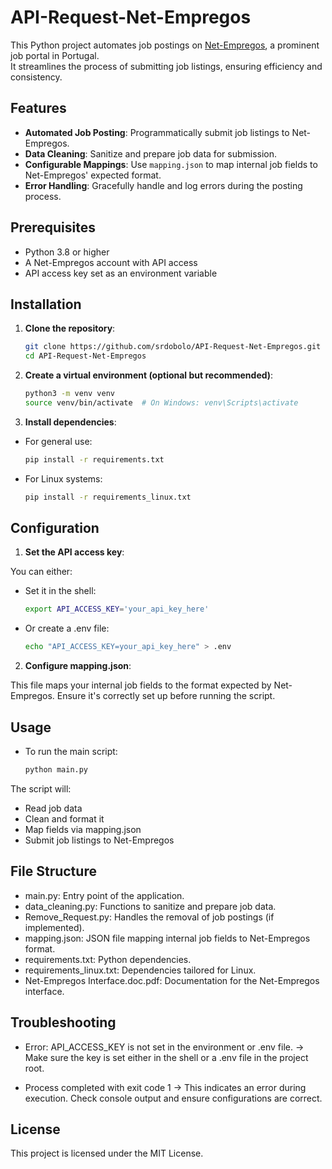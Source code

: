 # API-Request-Net-Empregos

This Python project automates job postings on [Net-Empregos](https://www.net-empregos.com/), a prominent job portal in Portugal.  
It streamlines the process of submitting job listings, ensuring efficiency and consistency.

## Features

- **Automated Job Posting**: Programmatically submit job listings to Net-Empregos.
- **Data Cleaning**: Sanitize and prepare job data for submission.
- **Configurable Mappings**: Use `mapping.json` to map internal job fields to Net-Empregos' expected format.
- **Error Handling**: Gracefully handle and log errors during the posting process.

## Prerequisites

- Python 3.8 or higher
- A Net-Empregos account with API access
- API access key set as an environment variable

## Installation

1. **Clone the repository**:

   ```bash
   git clone https://github.com/srdobolo/API-Request-Net-Empregos.git
   cd API-Request-Net-Empregos

2. **Create a virtual environment (optional but recommended)**:

   ```bash
   python3 -m venv venv
   source venv/bin/activate  # On Windows: venv\Scripts\activate

3. **Install dependencies**:

- For general use:
   ```bash
   pip install -r requirements.txt

- For Linux systems:
   ```bash
   pip install -r requirements_linux.txt

## Configuration

1. **Set the API access key**:

You can either:
- Set it in the shell:
   ```bash
   export API_ACCESS_KEY='your_api_key_here'

- Or create a .env file:
   ```bash
   echo "API_ACCESS_KEY=your_api_key_here" > .env

2. **Configure mapping.json**:

This file maps your internal job fields to the format expected by Net-Empregos.
Ensure it's correctly set up before running the script.

## Usage

- To run the main script:
   ```bash
   python main.py

The script will:
- Read job data
- Clean and format it
- Map fields via mapping.json
- Submit job listings to Net-Empregos

## File Structure
- main.py: Entry point of the application.
- data_cleaning.py: Functions to sanitize and prepare job data.
- Remove_Request.py: Handles the removal of job postings (if implemented).
- mapping.json: JSON file mapping internal job fields to Net-Empregos format.
- requirements.txt: Python dependencies.
- requirements_linux.txt: Dependencies tailored for Linux.
- Net-Empregos Interface.doc.pdf: Documentation for the Net-Empregos interface.

## Troubleshooting
- Error: API_ACCESS_KEY is not set in the environment or .env file.
→ Make sure the key is set either in the shell or a .env file in the project root.

- Process completed with exit code 1
→ This indicates an error during execution. Check console output and ensure configurations are correct.

## License
This project is licensed under the MIT License.